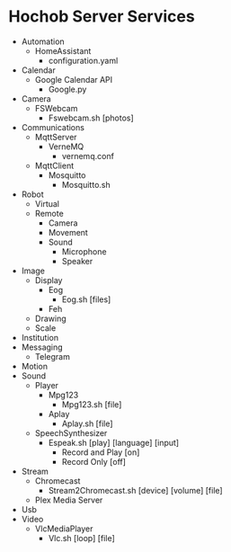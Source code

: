 # Hochob Server Services

- Automation
  - HomeAssistant
    - configuration.yaml
- Calendar
  - Google Calendar API
    - Google.py
- Camera
  - FSWebcam
    - Fswebcam.sh [photos]
- Communications
  - MqttServer
    - VerneMQ
      - vernemq.conf
  - MqttClient
    - Mosquitto
      - Mosquitto.sh
- Robot
  - Virtual
  - Remote
    - Camera
    - Movement
    - Sound
      - Microphone
      - Speaker
- Image
  - Display
    - Eog
      - Eog.sh [files]
    - Feh
  - Drawing
  - Scale
- Institution
- Messaging
  - Telegram
- Motion
- Sound
  - Player
    - Mpg123
      - Mpg123.sh [file]
    - Aplay
      - Aplay.sh [file]
  - SpeechSynthesizer
    - Espeak.sh [play] [language] [input]
      - Record and Play [on]
      - Record Only [off]
- Stream
  - Chromecast
    - Stream2Chromecast.sh [device] [volume] [file]
  - Plex Media Server
- Usb
- Video
  - VlcMediaPlayer
    - Vlc.sh [loop] [file]

